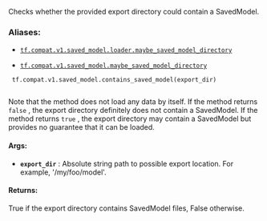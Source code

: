 Checks whether the provided export directory could contain a SavedModel.



### Aliases:

- [ `tf.compat.v1.saved_model.loader.maybe_saved_model_directory` ](/api_docs/python/tf/compat/v1/saved_model/contains_saved_model)

- [ `tf.compat.v1.saved_model.maybe_saved_model_directory` ](/api_docs/python/tf/compat/v1/saved_model/contains_saved_model)



```
 tf.compat.v1.saved_model.contains_saved_model(export_dir)
 
```

Note that the method does not load any data by itself. If the method returns
 `false` , the export directory definitely does not contain a SavedModel. If the
method returns  `true` , the export directory may contain a SavedModel but
provides no guarantee that it can be loaded.



#### Args:

- **`export_dir`** : Absolute string path to possible export location. For example,
        '/my/foo/model'.



#### Returns:
True if the export directory contains SavedModel files, False otherwise.


